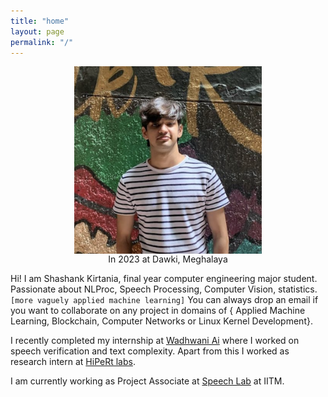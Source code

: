 ```yaml
---
title: "home"
layout: page
permalink: "/"
---
```

<img src="blogs/images/me.png" alt="2023" width="300" height="300" style="display: block; margin: 0 auto">

<center> In 2023 at Dawki, Meghalaya </center>
        

Hi! I am Shashank Kirtania, final year computer engineering major student. Passionate about NLProc, Speech Processing, Computer Vision, statistics. `[more vaguely applied machine learning]`
You can always drop an email if you want to collaborate on any project in domains of { Applied Machine Learning, Blockchain, Computer Networks or Linux Kernel Development}.

I recently completed my internship at [Wadhwani Ai](https://www.wadhwaniai.org) where I worked on speech verification and text complexity. Apart from this I worked as research intern at [HiPeRt labs](https://hipert.unimore.it).

I am currently working as Project Associate at [Speech Lab](https://asr.iitm.ac.in) at IITM.
